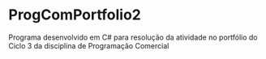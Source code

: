 # ProgComPortfolio2
Programa desenvolvido em C# para resolução da atividade no portfólio do Ciclo 3 da disciplina de Programação Comercial
